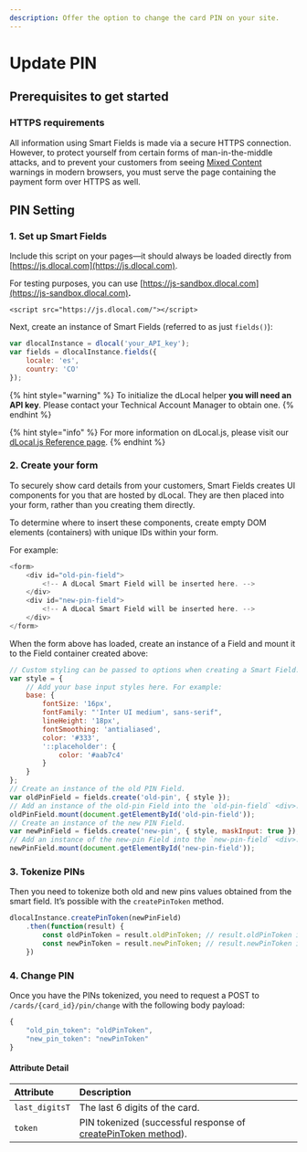 ```yaml
---
description: Offer the option to change the card PIN on your site.
---
```


# Update PIN

## Prerequisites to get started

### **HTTPS requirements**

All information using Smart Fields is made via a secure HTTPS connection. However, to protect yourself from certain forms of man-in-the-middle attacks, and to prevent your customers from seeing [Mixed Content](https://developers.google.com/web/fundamentals/security/prevent-mixed-content/what-is-mixed-content) warnings in modern browsers, you must serve the page containing the payment form over HTTPS as well.

## **PIN Setting**

### 1. Set up Smart Fields

Include this script on your pages—it should always be loaded directly from [https://js.dlocal.com](https://js.dlocal.com).

For testing purposes, you can use [https://js-sandbox.dlocal.com](https://js-sandbox.dlocal.com)**.**

```markup
<script src="https://js.dlocal.com/"></script>
```

Next, create an instance of Smart Fields \(referred to as just `fields()`\):

```javascript
var dlocalInstance = dlocal('your_API_key');
var fields = dlocalInstance.fields({
    locale: 'es',
    country: 'CO'
});
```

{% hint style="warning" %}
To initialize the dLocal helper **you will need an API key**. Please contact your Technical Account Manager to obtain one. 
{% endhint %}

{% hint style="info" %}
For more information on dLocal.js, please visit our [dLocal.js Reference page](../dlocal.js-issuing-reference.md).
{% endhint %}

### 2. Create your form

To securely show card details from your customers, Smart Fields creates UI components for you that are hosted by dLocal. They are then placed into your form, rather than you creating them directly.

To determine where to insert these components, create empty DOM elements \(containers\) with unique IDs within your form.

For example:

```javascript
<form>
    <div id="old-pin-field">
        <!-- A dLocal Smart Field will be inserted here. -->
    </div>
    <div id="new-pin-field">
        <!-- A dLocal Smart Field will be inserted here. -->
    </div>
</form>
```

When the form above has loaded, create an instance of a Field and mount it to the Field container created above:

```javascript
// Custom styling can be passed to options when creating a Smart Field.
var style = {
    // Add your base input styles here. For example:
    base: {
        fontSize: '16px',
        fontFamily: "'Inter UI medium', sans-serif",
        lineHeight: '18px',
        fontSmoothing: 'antialiased',
        color: '#333',
        '::placeholder': {
            color: '#aab7c4'
        }
    }
};
// Create an instance of the old PIN Field.
var oldPinField = fields.create('old-pin', { style });
// Add an instance of the old-pin Field into the `old-pin-field` <div>.
oldPinField.mount(document.getElementById('old-pin-field'));
// Create an instance of the new PIN Field.
var newPinField = fields.create('new-pin', { style, maskInput: true });
// Add an instance of the new-pin Field into the `new-pin-field` <div>.
newPinField.mount(document.getElementById('new-pin-field'));
```

### **3. Tokenize PINs**

Then you need to tokenize both old and new pins values obtained from the smart field. It’s possible with the `createPinToken` method.

```javascript
dlocalInstance.createPinToken(newPinField)
    .then(function(result) {
        const oldPinToken = result.oldPinToken; // result.oldPinToken is the old pin tokenized
        const newPinToken = result.newPinToken; // result.newPinToken is the new pin tokenized
    })
```

### **4. Change PIN**

Once you have the PINs tokenized, you need to request a POST to `/cards/{card_id}/pin/change` with the following body payload:

```javascript
{
    "old_pin_token": "oldPinToken",
    "new_pin_token": "newPinToken"
}
```

#### Attribute Detail 

| Attribute | Description |
| :--- | :--- |
| `last_digitsT` | The last 6 digits of the card. |
| `token` | PIN tokenized \(successful response of [createPinToken method](../dlocal.js-issuing-reference.md#dlocal-createpintoken-field)\). |

